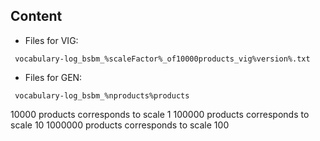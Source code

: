 Content
----

- Files for VIG:

~~~~
 vocabulary-log_bsbm_%scaleFactor%_of10000products_vig%version%.txt
~~~~

- Files for GEN:

~~~~
 vocabulary-log_bsbm_%nproducts%products
~~~~

10000 products corresponds to scale 1 
100000 products corresponds to scale 10
1000000 products corresponds to scale 100